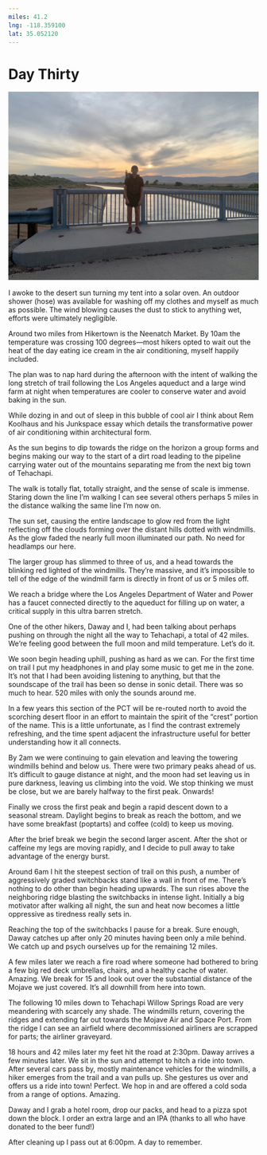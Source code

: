 ```yaml
---
miles: 41.2
lng: -118.359100
lat: 35.052120
---
```


# Day Thirty

![r:75](2019-06-11.jpeg)

I awoke to the desert sun turning my tent into a solar oven. An outdoor shower (hose) was available for washing off my clothes and myself as much as possible. The wind blowing causes the dust to stick to anything wet, efforts were ultimately negligible.

Around two miles from Hikertown is the Neenatch Market. By 10am the temperature was crossing 100 degrees—most hikers opted to wait out the heat of the day eating ice cream in the air conditioning, myself happily included.

<!-- more -->

The plan was to nap hard during the afternoon with the intent of walking the long stretch of trail following the Los Angeles aqueduct and a large wind farm at night when temperatures are cooler to conserve water and avoid baking in the sun.

While dozing in and out of sleep in this bubble of cool air I think about Rem Koolhaus and his Junkspace essay which details the transformative power of air conditioning within architectural form.

As the sun begins to dip towards the ridge on the horizon a group forms and begins making our way to the start of a dirt road leading to the pipeline carrying water out of the mountains separating me from the next big town of Tehachapi.

The walk is totally flat, totally straight, and the sense of scale is immense. Staring down the line I’m walking I can see several others perhaps 5 miles in the distance walking the same line I’m now on.

The sun set, causing the entire landscape to glow red from the light reflecting off the clouds forming over the distant hills dotted with windmills. As the glow faded the nearly full moon illuminated our path. No need for headlamps our here.

The larger group has slimmed to three of us, and a head towards the blinking red lighted of the windmills. They’re massive, and it’s impossible to tell of the edge of the windmill farm is directly in front of us or 5 miles off.

We reach a bridge where the Los Angeles Department of Water and Power has a faucet connected directly to the aqueduct for filling up on water, a critical supply in this ultra barren stretch.

One of the other hikers, Daway and I, had been talking about perhaps pushing on through the night all the way to Tehachapi, a total of 42 miles. We’re feeling good between the full moon and mild temperature. Let’s do it.

We soon begin heading uphill, pushing as hard as we can. For the first time on trail I put my headphones in and play some music to get me in the zone. It’s not that I had been avoiding listening to anything, but that the soundscape of the trail has been so dense in sonic detail. There was so much to hear. 520 miles with only the sounds around me.

In a few years this section of the PCT will be re-routed north to avoid the scorching desert floor in an effort to maintain the spirit of the “crest” portion of the name. This is a little unfortunate, as I find the contrast extremely refreshing, and the time spent adjacent the infrastructure useful for better understanding how it all connects.

By 2am we were continuing to gain elevation and leaving the towering windmills behind and below us. There were two primary peaks ahead of us. It’s difficult to gauge distance at night, and the moon had set leaving us in pure darkness, leaving us climbing into the void. We stop thinking we must be close, but we are barely halfway to the first peak. Onwards!

Finally we cross the first peak and begin a rapid descent down to a seasonal stream. Daylight begins to break as reach the bottom, and we have some breakfast (poptarts) and coffee (cold) to keep us moving.

After the brief break we begin the second larger ascent. After the shot or caffeine my legs are moving rapidly, and I decide to pull away to take advantage of the energy burst.

Around 6am I hit the steepest section of trail on this push, a number of aggressively graded switchbacks stand like a wall in front of me. There’s nothing to do other than begin heading upwards. The sun rises above the neighboring ridge blasting the switchbacks in intense light. Initially a big motivator after walking all night, the sun and heat now becomes a little oppressive as tiredness really sets in.

Reaching the top of the switchbacks I pause for a break. Sure enough, Daway catches up after only 20 minutes having been only a mile behind. We catch up and psych ourselves up for the remaining 12 miles.

A few miles later we reach a fire road where someone had bothered to bring a few big red deck umbrellas, chairs, and a healthy cache of water. Amazing. We break for 15 and look out over the substantial distance of the Mojave we just covered. It’s all downhill from here into town.

The following 10 miles down to Tehachapi Willow Springs Road are very meandering with scarcely any shade. The windmills return, covering the ridges and extending far out towards the Mojave Air and Space Port. From the ridge I can see an airfield where decommissioned airliners are scrapped for parts; the airliner graveyard.

18 hours and 42 miles later my feet hit the road at 2:30pm. Daway arrives a few minutes later. We sit in the sun and attempt to hitch a ride into town. After several cars pass by, mostly maintenance vehicles for the windmills, a hiker emerges from the trail and a van pulls up. She gestures us over and offers us a ride into town! Perfect. We hop in and are offered a cold soda from a range of options. Amazing.

Daway and I grab a hotel room, drop our packs, and head to a pizza spot down the block. I order an extra large and an IPA (thanks to all who have donated to the beer fund!)

After cleaning up I pass out at 6:00pm. A day to remember.
